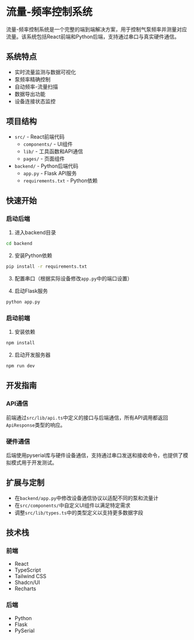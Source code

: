 
# 流量-频率控制系统

流量-频率控制系统是一个完整的端到端解决方案，用于控制气泵频率并测量对应流量。该系统包括React前端和Python后端，支持通过串口与真实硬件通信。

## 系统特点

- 实时流量监测与数据可视化
- 泵频率精确控制
- 自动频率-流量扫描
- 数据导出功能
- 设备连接状态监控

## 项目结构

- `src/` - React前端代码
  - `components/` - UI组件
  - `lib/` - 工具函数和API通信
  - `pages/` - 页面组件
- `backend/` - Python后端代码
  - `app.py` - Flask API服务
  - `requirements.txt` - Python依赖

## 快速开始

### 启动后端

1. 进入backend目录
```bash
cd backend
```

2. 安装Python依赖
```bash
pip install -r requirements.txt
```

3. 配置串口（根据实际设备修改`app.py`中的端口设置）

4. 启动Flask服务
```bash
python app.py
```

### 启动前端

1. 安装依赖
```bash
npm install
```

2. 启动开发服务器
```bash
npm run dev
```

## 开发指南

### API通信

前端通过`src/lib/api.ts`中定义的接口与后端通信，所有API调用都返回`ApiResponse`类型的响应。

### 硬件通信

后端使用pyserial库与硬件设备通信，支持通过串口发送和接收命令，也提供了模拟模式用于开发测试。

## 扩展与定制

- 在`backend/app.py`中修改设备通信协议以适配不同的泵和流量计
- 在`src/components/`中自定义UI组件以满足特定需求
- 调整`src/lib/types.ts`中的类型定义以支持更多数据字段

## 技术栈

### 前端
- React
- TypeScript
- Tailwind CSS
- Shadcn/UI
- Recharts

### 后端
- Python
- Flask
- PySerial
